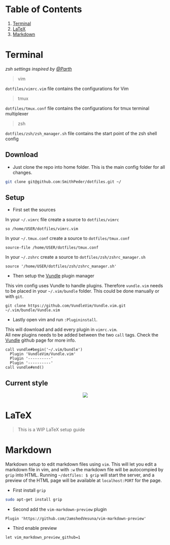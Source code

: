 # Table of Contents

1. [Terminal](#Terminal)
2. [LaTeX](#Latex)
3. [Markdown](#Markdown)

# Terminal

*zsh settings inspired by [@Parth](https://github.com/Parth/dotfiles)*

> vim

`dotfiles/vimrc.vim` file contains the configurations for Vim

> tmux

`dotfiles/tmux.conf` file contains the configurations for tmux terminal multiplexer

> zsh

`dotfiles/zsh/zsh_manager.sh` file contains the start point of the zsh shell config

## Download
- Just clone the repo into home folder. This is the main config folder for all changes.
```bash
git clone git@github.com:SmithPeder/dotfiles.git ~/
```
## Setup

- First set the sources

In your `~/.vimrc` file create a source to `dotfiles/vimrc` 
```vim
so /home/USER/dotfiles/vimrc.vim
```

In your `~/.tmux.conf` create a source to `dotfiles/tmux.conf`
```vim
source-file /home/USER/dotfiles/tmux.conf
```

In your `~/.zshrc` create a source to `dotfiles/zsh/zshrc_manager.sh`
```vim
source '/home/USER/dotfiles/zsh/zshrc_manager.sh'
```


- Then setup the [Vundle](https://github.com/VundleVim/Vundle.vim) plugin manager

This vim config uses Vundle to handle plugins. Therefore `vundle.vim` needs to be placed in your `~/.vim/bundle` folder.
This could be done manually or with `git`.
```bach
git clone https://github.com/VundleVim/Vundle.vim.git ~/.vim/bundle/Vundle.vim
```
- Lastly open vim and run `:Plugininstall`. 

This will download and add every plugin in `vimrc.vim`.  
All new plugins needs to be added between the two `call` tags. 
Check the [Vundle](https://github.com/VundleVim/Vundle.vim) github page for more info.
```vim
call vundle#begin('~/.vim/bundle')
  Plugin 'VundleVim/Vundle.vim'
  Plugin '----------'
  Plugin '----------'
call vundle#end()
```

## Current style
<p align="center"> 
<img src="https://i.imgur.com/xLVMBxh.png">
</p>


# LaTeX
> This is a WIP LaTeX setup guide

# Markdown
Markdown setup to edit markdown files using `vim`. This will let you edit a markdown file in vim, and with `:w` the
markdown file will be autocompied by `grip` into HTML. Running `~/dotfiles: $ grip` will start the server, and a preview of the 
HTML page will be available at `localhost:PORT` for the page. 

- First install `grip`
```bash
sudo apt-get install grip
```
- Second add the `vim-markdown-preview` plugin
```vim
Plugin 'https://github.com/JamshedVesuna/vim-markdown-preview'
```
- Third enable preview
```vim
let vim_markdown_preview_github=1
```

